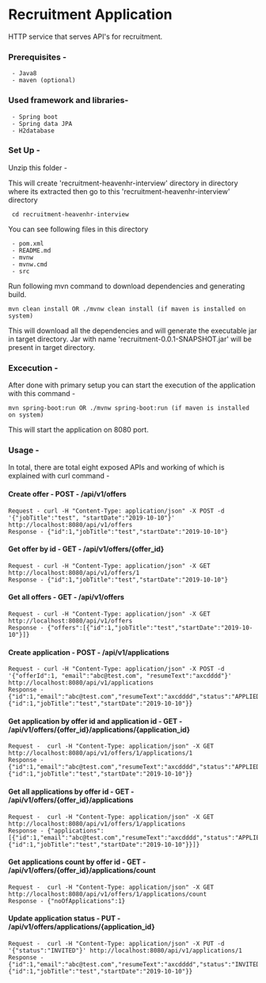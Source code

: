 # Recruitment Application
HTTP service that serves API's for recruitment.

### Prerequisites -
```
 - Java8
 - maven (optional)
```

### Used framework and libraries-
```
 - Spring boot
 - Spring data JPA
 - H2database
```

### Set Up -
 Unzip this folder -

 This will create 'recruitment-heavenhr-interview' directory in directory where its extracted then go to this 'recruitment-heavenhr-interview' directory
```
 cd recruitment-heavenhr-interview
```
 You can see following files in this directory
```
 - pom.xml
 - README.md
 - mvnw
 - mvnw.cmd
 - src
```
 Run following mvn command to download dependencies and generating build.
```
mvn clean install OR ./mvnw clean install (if maven is installed on system)

```
 This will download all the dependencies and will generate the executable jar in target directory.
 Jar with name 'recruitment-0.0.1-SNAPSHOT.jar' will be present in target directory.

### Excecution -
After done with primary setup you can start the execution of the application with this command -
```
mvn spring-boot:run OR ./mvnw spring-boot:run (if maven is installed on system)
```
This will start the application on 8080 port.

### Usage -
In total, there are total eight exposed APIs and working of which is explained with curl command -

#### Create offer - POST - /api/v1/offers
```
Request - curl -H "Content-Type: application/json" -X POST -d '{"jobTitle":"test", "startDate":"2019-10-10"}' http://localhost:8080/api/v1/offers
Response - {"id":1,"jobTitle":"test","startDate":"2019-10-10"}
```

#### Get offer by id - GET - /api/v1/offers/{offer_id}
```
Request - curl -H "Content-Type: application/json" -X GET http://localhost:8080/api/v1/offers/1
Response - {"id":1,"jobTitle":"test","startDate":"2019-10-10"}
```

#### Get all offers - GET - /api/v1/offers
```
Request - curl -H "Content-Type: application/json" -X GET http://localhost:8080/api/v1/offers
Response - {"offers":[{"id":1,"jobTitle":"test","startDate":"2019-10-10"}]}
```

#### Create application - POST - /api/v1/applications
```
Request - curl -H "Content-Type: application/json" -X POST -d '{"offerId":1, "email":"abc@test.com", "resumeText":"axcdddd"}' http://localhost:8080/api/v1/applications
Response - {"id":1,"email":"abc@test.com","resumeText":"axcdddd","status":"APPLIED","offer":{"id":1,"jobTitle":"test","startDate":"2019-10-10"}}
```

#### Get application by offer id and application id - GET - /api/v1/offers/{offer_id}/applications/{application_id}
```
Request -  curl -H "Content-Type: application/json" -X GET http://localhost:8080/api/v1/offers/1/applications/1
Response - {"id":1,"email":"abc@test.com","resumeText":"axcdddd","status":"APPLIED","offer":{"id":1,"jobTitle":"test","startDate":"2019-10-10"}}
```

#### Get all applications by offer id - GET - /api/v1/offers/{offer_id}/applications
```
Request -  curl -H "Content-Type: application/json" -X GET http://localhost:8080/api/v1/offers/1/applications
Response - {"applications":[{"id":1,"email":"abc@test.com","resumeText":"axcdddd","status":"APPLIED","offer":{"id":1,"jobTitle":"test","startDate":"2019-10-10"}}]}
```

#### Get applications count by offer id - GET - /api/v1/offers/{offer_id}/applications/count
```
Request -  curl -H "Content-Type: application/json" -X GET http://localhost:8080/api/v1/offers/1/applications/count
Response - {"noOfApplications":1}
```

#### Update application status - PUT - /api/v1/offers/applications/{application_id}
```
Request -  curl -H "Content-Type: application/json" -X PUT -d '{"status":"INVITED"}' http://localhost:8080/api/v1/applications/1
Response - {"id":1,"email":"abc@test.com","resumeText":"axcdddd","status":"INVITED","offer":{"id":1,"jobTitle":"test","startDate":"2019-10-10"}}
```

